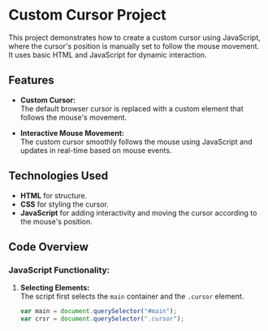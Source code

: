 # Custom Cursor Project

This project demonstrates how to create a custom cursor using JavaScript, where the cursor's position is manually set to follow the mouse movement. It uses basic HTML and JavaScript for dynamic interaction.  

## Features

- **Custom Cursor:**  
  The default browser cursor is replaced with a custom element that follows the mouse's movement.
  
- **Interactive Mouse Movement:**  
  The custom cursor smoothly follows the mouse using JavaScript and updates in real-time based on mouse events.

## Technologies Used

- **HTML** for structure.
- **CSS** for styling the cursor.
- **JavaScript** for adding interactivity and moving the cursor according to the mouse's position.

## Code Overview

### **JavaScript Functionality:**

1. **Selecting Elements:**  
   The script first selects the `main` container and the `.cursor` element.

   ```javascript
   var main = document.querySelector("#main");
   var crsr = document.querySelector(".cursor");
